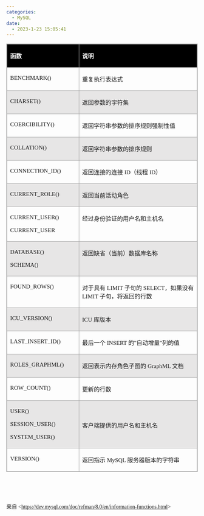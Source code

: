 ```yaml
---
categories:
  - MySQL
date:
  - 2023-1-23 15:05:41
---
```


<table summary="" cellspacing="0"
    style="border-collapse:collapse; border-color:#a3a3a3; border-style:solid; border-width:1px"
    class=" cke_show_border">
    <tbody>
        <tr>
            <td
                style="background-color:black; border-bottom:1px solid #a3a3a3; border-left:1px solid #a3a3a3; border-right:1px solid #a3a3a3; border-top:1px solid #a3a3a3; vertical-align:top; width:2.1208in">
                <p><span style="font-size:11.5pt"><span style="font-family:&quot;Microsoft YaHei UI&quot;"><span
                                style="color:white"><strong>函数</strong></span></span></span></p>
            </td>
            <td
                style="background-color:black; border-bottom:1px solid #a3a3a3; border-left:1px solid #a3a3a3; border-right:1px solid #a3a3a3; border-top:1px solid #a3a3a3; vertical-align:top; width:5.277in">
                <p><span style="font-size:11.5pt"><span style="font-family:&quot;Microsoft YaHei UI&quot;"><span
                                style="color:white"><strong>说明</strong></span></span></span></p>
            </td>
        </tr>
        <tr>
            <td
                style="border-bottom:1px solid #a3a3a3; border-left:1px solid #a3a3a3; border-right:1px solid #a3a3a3; border-top:1px solid #a3a3a3; vertical-align:top; width:2.1208in">
                <p><span style="font-size:11.5pt"><span
                            style="font-family:&quot;Comic Sans MS&quot;">BENCHMARK()</span></span></p>
            </td>
            <td
                style="border-bottom:1px solid #a3a3a3; border-left:1px solid #a3a3a3; border-right:1px solid #a3a3a3; border-top:1px solid #a3a3a3; vertical-align:top; width:5.277in">
                <p><span style="font-size:11.5pt"><span
                            style="font-family:&quot;Microsoft YaHei UI&quot;">重复执行表达式</span></span></p>
            </td>
        </tr>
        <tr>
            <td
                style="background-color:#e7e6e6; border-bottom:1px solid #a3a3a3; border-left:1px solid #a3a3a3; border-right:1px solid #a3a3a3; border-top:1px solid #a3a3a3; vertical-align:top; width:2.1208in">
                <p><span style="font-size:11.5pt"><span
                            style="font-family:&quot;Comic Sans MS&quot;">CHARSET()</span></span></p>
            </td>
            <td
                style="background-color:#e7e6e6; border-bottom:1px solid #a3a3a3; border-left:1px solid #a3a3a3; border-right:1px solid #a3a3a3; border-top:1px solid #a3a3a3; vertical-align:top; width:5.277in">
                <p><span style="font-size:11.5pt"><span
                            style="font-family:&quot;Microsoft YaHei UI&quot;">返回参数的字符集</span></span></p>
            </td>
        </tr>
        <tr>
            <td
                style="border-bottom:1px solid #a3a3a3; border-left:1px solid #a3a3a3; border-right:1px solid #a3a3a3; border-top:1px solid #a3a3a3; vertical-align:top; width:2.1208in">
                <p><span style="font-size:11.5pt"><span
                            style="font-family:&quot;Comic Sans MS&quot;">COERCIBILITY()</span></span></p>
            </td>
            <td
                style="border-bottom:1px solid #a3a3a3; border-left:1px solid #a3a3a3; border-right:1px solid #a3a3a3; border-top:1px solid #a3a3a3; vertical-align:top; width:5.277in">
                <p><span style="font-size:11.5pt"><span
                            style="font-family:&quot;Microsoft YaHei UI&quot;">返回字符串参数的排序规则强制性值</span></span></p>
            </td>
        </tr>
        <tr>
            <td
                style="background-color:#e7e6e6; border-bottom:1px solid #a3a3a3; border-left:1px solid #a3a3a3; border-right:1px solid #a3a3a3; border-top:1px solid #a3a3a3; vertical-align:top; width:2.1208in">
                <p><span style="font-size:11.5pt"><span
                            style="font-family:&quot;Comic Sans MS&quot;">COLLATION()</span></span></p>
            </td>
            <td
                style="background-color:#e7e6e6; border-bottom:1px solid #a3a3a3; border-left:1px solid #a3a3a3; border-right:1px solid #a3a3a3; border-top:1px solid #a3a3a3; vertical-align:top; width:5.277in">
                <p><span style="font-size:11.5pt"><span
                            style="font-family:&quot;Microsoft YaHei UI&quot;">返回字符串参数的排序规则</span></span></p>
            </td>
        </tr>
        <tr>
            <td
                style="border-bottom:1px solid #a3a3a3; border-left:1px solid #a3a3a3; border-right:1px solid #a3a3a3; border-top:1px solid #a3a3a3; vertical-align:top; width:2.1208in">
                <p><span style="font-size:11.5pt"><span
                            style="font-family:&quot;Comic Sans MS&quot;">CONNECTION_ID()</span></span></p>
            </td>
            <td
                style="border-bottom:1px solid #a3a3a3; border-left:1px solid #a3a3a3; border-right:1px solid #a3a3a3; border-top:1px solid #a3a3a3; vertical-align:top; width:5.277in">
                <p><span style="font-size:11.5pt"><span
                            style="font-family:&quot;Microsoft YaHei UI&quot;">返回连接的连接</span><span
                            style="font-family:&quot;Comic Sans MS&quot;"> ID</span><span
                            style="font-family:&quot;Microsoft YaHei UI&quot;">（线程</span><span
                            style="font-family:&quot;Comic Sans MS&quot;"> ID</span><span
                            style="font-family:&quot;Microsoft YaHei UI&quot;">）</span></span></p>
            </td>
        </tr>
        <tr>
            <td
                style="background-color:#e7e6e6; border-bottom:1px solid #a3a3a3; border-left:1px solid #a3a3a3; border-right:1px solid #a3a3a3; border-top:1px solid #a3a3a3; vertical-align:top; width:2.1208in">
                <p><span style="font-size:11.5pt"><span
                            style="font-family:&quot;Comic Sans MS&quot;">CURRENT_ROLE()</span></span></p>
            </td>
            <td
                style="background-color:#e7e6e6; border-bottom:1px solid #a3a3a3; border-left:1px solid #a3a3a3; border-right:1px solid #a3a3a3; border-top:1px solid #a3a3a3; vertical-align:top; width:5.277in">
                <p><span style="font-size:11.5pt"><span
                            style="font-family:&quot;Microsoft YaHei UI&quot;">返回当前活动角色</span></span></p>
            </td>
        </tr>
        <tr>
            <td
                style="border-bottom:1px solid #a3a3a3; border-left:1px solid #a3a3a3; border-right:1px solid #a3a3a3; border-top:1px solid #a3a3a3; vertical-align:top; width:2.1208in">
                <p><span style="font-size:11.5pt"><span
                            style="font-family:&quot;Comic Sans MS&quot;">CURRENT_USER()</span></span></p>
                <p><span style="font-size:11.5pt"><span
                            style="font-family:&quot;Comic Sans MS&quot;">CURRENT_USER</span></span></p>
            </td>
            <td
                style="border-bottom:1px solid #a3a3a3; border-left:1px solid #a3a3a3; border-right:1px solid #a3a3a3; border-top:1px solid #a3a3a3; vertical-align:top; width:5.277in">
                <p><span style="font-size:11.5pt"><span
                            style="font-family:&quot;Microsoft YaHei UI&quot;">经过身份验证的用户名和主机名</span></span></p>
            </td>
        </tr>
        <tr>
            <td
                style="background-color:#e7e6e6; border-bottom:1px solid #a3a3a3; border-left:1px solid #a3a3a3; border-right:1px solid #a3a3a3; border-top:1px solid #a3a3a3; vertical-align:top; width:2.1208in">
                <p><span style="font-size:11.5pt"><span
                            style="font-family:&quot;Comic Sans MS&quot;">DATABASE()</span></span></p>
                <p><span style="font-size:11.5pt"><span
                            style="font-family:&quot;Comic Sans MS&quot;">SCHEMA()</span></span></p>
            </td>
            <td
                style="background-color:#e7e6e6; border-bottom:1px solid #a3a3a3; border-left:1px solid #a3a3a3; border-right:1px solid #a3a3a3; border-top:1px solid #a3a3a3; vertical-align:top; width:5.277in">
                <p><span style="font-size:11.5pt"><span
                            style="font-family:&quot;Microsoft YaHei UI&quot;">返回缺省（当前）数据库名称</span></span></p>
            </td>
        </tr>
        <tr>
            <td
                style="border-bottom:1px solid #a3a3a3; border-left:1px solid #a3a3a3; border-right:1px solid #a3a3a3; border-top:1px solid #a3a3a3; vertical-align:top; width:2.1208in">
                <p><span style="font-size:11.5pt"><span
                            style="font-family:&quot;Comic Sans MS&quot;">FOUND_ROWS()</span></span></p>
            </td>
            <td
                style="border-bottom:1px solid #a3a3a3; border-left:1px solid #a3a3a3; border-right:1px solid #a3a3a3; border-top:1px solid #a3a3a3; vertical-align:top; width:5.3465in">
                <p><span style="font-size:11.5pt"><span
                            style="font-family:&quot;Microsoft YaHei UI&quot;">对于具有</span><span
                            style="font-family:&quot;Comic Sans MS&quot;"> LIMIT </span><span
                            style="font-family:&quot;Microsoft YaHei UI&quot;">子句的</span><span
                            style="font-family:&quot;Comic Sans MS&quot;"> SELECT</span><span
                            style="font-family:&quot;Microsoft YaHei UI&quot;">，如果没有</span><span
                            style="font-family:&quot;Comic Sans MS&quot;"> LIMIT </span><span
                            style="font-family:&quot;Microsoft YaHei UI&quot;">子句，将返回的行数</span></span></p>
            </td>
        </tr>
        <tr>
            <td
                style="background-color:#e7e6e6; border-bottom:1px solid #a3a3a3; border-left:1px solid #a3a3a3; border-right:1px solid #a3a3a3; border-top:1px solid #a3a3a3; vertical-align:top; width:2.1208in">
                <p><span style="font-size:11.5pt"><span
                            style="font-family:&quot;Comic Sans MS&quot;">ICU_VERSION()</span></span></p>
            </td>
            <td
                style="background-color:#e7e6e6; border-bottom:1px solid #a3a3a3; border-left:1px solid #a3a3a3; border-right:1px solid #a3a3a3; border-top:1px solid #a3a3a3; vertical-align:top; width:5.277in">
                <p><span style="font-size:11.5pt"><span style="font-family:&quot;Comic Sans MS&quot;">ICU </span><span
                            style="font-family:&quot;Microsoft YaHei UI&quot;">库版本</span></span></p>
            </td>
        </tr>
        <tr>
            <td
                style="border-bottom:1px solid #a3a3a3; border-left:1px solid #a3a3a3; border-right:1px solid #a3a3a3; border-top:1px solid #a3a3a3; vertical-align:top; width:2.1208in">
                <p><span style="font-size:11.5pt"><span
                            style="font-family:&quot;Comic Sans MS&quot;">LAST_INSERT_ID()</span></span></p>
            </td>
            <td
                style="border-bottom:1px solid #a3a3a3; border-left:1px solid #a3a3a3; border-right:1px solid #a3a3a3; border-top:1px solid #a3a3a3; vertical-align:top; width:5.277in">
                <p><span style="font-size:11.5pt"><span
                            style="font-family:&quot;Microsoft YaHei UI&quot;">最后一个</span><span
                            style="font-family:&quot;Comic Sans MS&quot;"> INSERT </span><span
                            style="font-family:&quot;Microsoft YaHei UI&quot;">的</span><span
                            style="font-family:&quot;Comic Sans MS&quot;">"</span><span
                            style="font-family:&quot;Microsoft YaHei UI&quot;">自动增量</span><span
                            style="font-family:&quot;Comic Sans MS&quot;">"</span><span
                            style="font-family:&quot;Microsoft YaHei UI&quot;">列的值</span></span></p>
            </td>
        </tr>
        <tr>
            <td
                style="background-color:#e7e6e6; border-bottom:1px solid #a3a3a3; border-left:1px solid #a3a3a3; border-right:1px solid #a3a3a3; border-top:1px solid #a3a3a3; vertical-align:top; width:2.1208in">
                <p><span style="font-size:11.5pt"><span
                            style="font-family:&quot;Comic Sans MS&quot;">ROLES_GRAPHML()</span></span></p>
            </td>
            <td
                style="background-color:#e7e6e6; border-bottom:1px solid #a3a3a3; border-left:1px solid #a3a3a3; border-right:1px solid #a3a3a3; border-top:1px solid #a3a3a3; vertical-align:top; width:5.277in">
                <p><span style="font-size:11.5pt"><span
                            style="font-family:&quot;Microsoft YaHei UI&quot;">返回表示内存角色子图的</span><span
                            style="font-family:&quot;Comic Sans MS&quot;"> GraphML </span><span
                            style="font-family:&quot;Microsoft YaHei UI&quot;">文档</span></span></p>
            </td>
        </tr>
        <tr>
            <td
                style="border-bottom:1px solid #a3a3a3; border-left:1px solid #a3a3a3; border-right:1px solid #a3a3a3; border-top:1px solid #a3a3a3; vertical-align:top; width:2.1208in">
                <p><span style="font-size:11.5pt"><span
                            style="font-family:&quot;Comic Sans MS&quot;">ROW_COUNT()</span></span></p>
            </td>
            <td
                style="border-bottom:1px solid #a3a3a3; border-left:1px solid #a3a3a3; border-right:1px solid #a3a3a3; border-top:1px solid #a3a3a3; vertical-align:top; width:5.277in">
                <p><span style="font-size:11.5pt"><span
                            style="font-family:&quot;Microsoft YaHei UI&quot;">更新的行数</span></span></p>
            </td>
        </tr>
        <tr>
            <td
                style="background-color:#e7e6e6; border-bottom:1px solid #a3a3a3; border-left:1px solid #a3a3a3; border-right:1px solid #a3a3a3; border-top:1px solid #a3a3a3; vertical-align:top; width:2.1208in">
                <p><span style="font-size:11.5pt"><span
                            style="font-family:&quot;Comic Sans MS&quot;">USER()</span></span></p>
                <p><span style="font-size:11.5pt"><span
                            style="font-family:&quot;Comic Sans MS&quot;">SESSION_USER()</span></span></p>
                <p><span style="font-size:11.5pt"><span
                            style="font-family:&quot;Comic Sans MS&quot;">SYSTEM_USER()</span></span></p>
            </td>
            <td
                style="background-color:#e7e6e6; border-bottom:1px solid #a3a3a3; border-left:1px solid #a3a3a3; border-right:1px solid #a3a3a3; border-top:1px solid #a3a3a3; vertical-align:top; width:5.277in">
                <p><span style="font-size:11.5pt"><span
                            style="font-family:&quot;Microsoft YaHei UI&quot;">&nbsp;</span></span></p>
                <p><span style="font-size:11.5pt"><span
                            style="font-family:&quot;Microsoft YaHei UI&quot;">客户端提供的用户名和主机名</span></span></p>
            </td>
        </tr>
        <tr>
            <td
                style="border-bottom:1px solid #a3a3a3; border-left:1px solid #a3a3a3; border-right:1px solid #a3a3a3; border-top:1px solid #a3a3a3; vertical-align:top; width:2.1208in">
                <p><span style="font-size:11.5pt"><span
                            style="font-family:&quot;Comic Sans MS&quot;">VERSION()</span></span></p>
            </td>
            <td
                style="border-bottom:1px solid #a3a3a3; border-left:1px solid #a3a3a3; border-right:1px solid #a3a3a3; border-top:1px solid #a3a3a3; vertical-align:top; width:5.277in">
                <p><span style="font-size:11.5pt"><span
                            style="font-family:&quot;Microsoft YaHei UI&quot;">返回指示</span><span
                            style="font-family:&quot;Comic Sans MS&quot;"> MySQL </span><span
                            style="font-family:&quot;Microsoft YaHei UI&quot;">服务器版本的字符串</span></span></p>
            </td>
        </tr>
    </tbody>
</table>
<p><span style="font-size:12.0pt"><span style="font-family:&quot;Comic Sans MS&quot;">&nbsp;</span></span></p>
<p><span style="font-size:12.0pt"><span style="font-family:&quot;Comic Sans MS&quot;">&nbsp;</span></span></p>
<p><span style="font-family:&quot;Microsoft YaHei UI&quot;">来自</span><span
        style="font-family:&quot;Comic Sans MS&quot;"> &lt;</span><a
        data-cke-saved-href="https://dev.mysql.com/doc/refman/8.0/en/information-functions.html"
        href="https://dev.mysql.com/doc/refman/8.0/en/information-functions.html"><span
            style="font-family:&quot;Comic Sans MS&quot;">https://dev.mysql.com/doc/refman/8.0/en/information-functions.html</span></a><span
        style="font-family:&quot;Comic Sans MS&quot;">&gt; </span>​​​​​​​</p>
